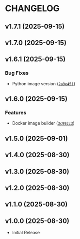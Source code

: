 # CHANGELOG

<!-- version list -->

## v1.7.1 (2025-09-15)


## v1.7.0 (2025-09-15)


## v1.6.1 (2025-09-15)

### Bug Fixes

- Python image version
  ([`2a9e451`](https://github.com/adrianRFlores/model_pipeline/commit/2a9e451d406ca96498328f72c1166472c705956a))


## v1.6.0 (2025-09-15)

### Features

- Docker image builder
  ([`3c993c3`](https://github.com/adrianRFlores/model_pipeline/commit/3c993c38d295d4f459c1fe45a9be677ac94b4de7))


## v1.5.0 (2025-09-01)


## v1.4.0 (2025-08-30)


## v1.3.0 (2025-08-30)


## v1.2.0 (2025-08-30)


## v1.1.0 (2025-08-30)


## v1.0.0 (2025-08-30)

- Initial Release
